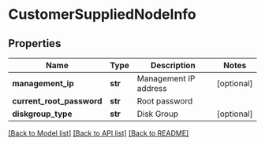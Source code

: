 # CustomerSuppliedNodeInfo

## Properties
Name | Type | Description | Notes
------------ | ------------- | ------------- | -------------
**management_ip** | **str** | Management IP address | [optional] 
**current_root_password** | **str** | Root password | 
**diskgroup_type** | **str** | Disk Group | [optional] 

[[Back to Model list]](../README.md#documentation-for-models) [[Back to API list]](../README.md#documentation-for-api-endpoints) [[Back to README]](../README.md)

